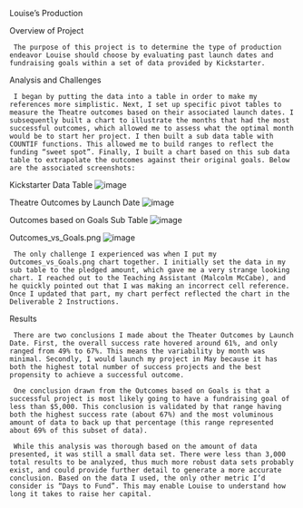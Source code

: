 Louise’s Production



Overview of Project

     The purpose of this project is to determine the type of production endeavor Louise should choose by evaluating past launch dates and fundraising goals within a set of data provided by Kickstarter.


Analysis and Challenges

     I began by putting the data into a table in order to make my references more simplistic. Next, I set up specific pivot tables to measure the Theatre outcomes based on their associated launch dates. I subsequently built a chart to illustrate the months that had the most successful outcomes, which allowed me to assess what the optimal month would be to start her project. I then built a sub data table with COUNTIF functions. This allowed me to build ranges to reflect the funding “sweet spot”. Finally, I built a chart based on this sub data table to extrapolate the outcomes against their original goals. Below are the associated screenshots:

Kickstarter Data Table
![image](https://user-images.githubusercontent.com/96176817/153769838-3ddd9d09-791d-4167-8bf4-d8422c60ffaf.png)

Theatre Outcomes by Launch Date
![image](https://user-images.githubusercontent.com/96176817/153769850-6518cc63-c7a2-4c86-8a41-01df99ebb009.png)

Outcomes based on Goals Sub Table
![image](https://user-images.githubusercontent.com/96176817/153769867-5fb742b3-de79-4139-a665-3b08c3ccb219.png)

Outcomes_vs_Goals.png
![image](https://user-images.githubusercontent.com/96176817/153769879-68745515-a0c2-48ff-8c39-6647b40abfa7.png)

     The only challenge I experienced was when I put my Outcomes_vs_Goals.png chart together. I initially set the data in my sub table to the pledged amount, which gave me a very strange looking chart. I reached out to the Teaching Assistant (Malcolm McCabe), and he quickly pointed out that I was making an incorrect cell reference. Once I updated that part, my chart perfect reflected the chart in the Deliverable 2 Instructions.


Results

     There are two conclusions I made about the Theater Outcomes by Launch Date. First, the overall success rate hovered around 61%, and only ranged from 49% to 67%. This means the variability by month was minimal. Secondly, I would launch my project in May because it has both the highest total number of success projects and the best propensity to achieve a successful outcome.

     One conclusion drawn from the Outcomes based on Goals is that a successful project is most likely going to have a fundraising goal of less than $5,000. This conclusion is validated by that range having both the highest success rate (about 67%) and the most voluminous amount of data to back up that percentage (this range represented about 69% of this subset of data).
     
     While this analysis was thorough based on the amount of data presented, it was still a small data set. There were less than 3,000 total results to be analyzed, thus much more robust data sets probably exist, and could provide further detail to generate a more accurate conclusion. Based on the data I used, the only other metric I’d consider is “Days to Fund”. This may enable Louise to understand how long it takes to raise her capital.
